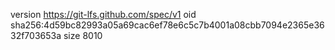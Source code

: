 version https://git-lfs.github.com/spec/v1
oid sha256:4d59bc82993a05a69cac6ef78e6c5c7b4001a08cbb7094e2365e3632f703653a
size 8010
